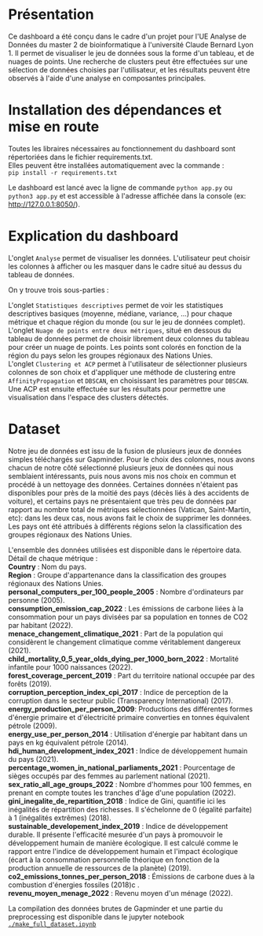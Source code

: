 # Présentation
Ce dashboard a été conçu dans le cadre d'un projet pour l'UE Analyse de Données du master 2 de bioinformatique à l'université Claude Bernard Lyon 1.
Il permet de visualiser le jeu de données sous la forme d'un tableau, et de nuages de points. Une recherche de clusters peut être effectuées sur une sélection de données choisies par l'utilisateur, et les résultats peuvent être observés à l'aide d'une analyse en composantes principales.  


# Installation des dépendances et mise en route
Toutes les libraires nécessaires au fonctionnement du dashboard sont répertoriées dans le fichier requirements.txt.  
Elles peuvent être installées automatiquement avec la commande :  
`pip install -r requirements.txt`

Le dashboard est lancé avec la ligne de commande `python app.py` ou `python3 app.py` et est accessible à l'adresse affichée dans la console (ex: http://127.0.0.1:8050/).

# Explication du dashboard

L'onglet `Analyse` permet de visualiser les données. L'utilisateur peut choisir les colonnes à afficher ou les masquer dans le cadre situé au dessus du tableau de données.

On y trouve trois sous-parties :

L'onglet `Statistiques descriptives` permet de voir les statistiques descriptives basiques (moyenne, médiane, variance, ...) pour chaque métrique et chaque région du monde (ou sur le jeu de données complet).
L'onglet `Nuage de points entre deux métriques`, situé en dessous du tableau de données permet de choisir librement deux colonnes du tableau pour créer un nuage de points. Les points sont colorés en fonction de la région du pays selon les groupes régionaux des Nations Unies.  
L'onglet `Clustering et ACP` permet à l'utilisateur de sélectionner plusieurs colonnes de son choix et d'appliquer une méthode de clustering entre `AffinityPropagation` et `DBSCAN`, en choisissant les paramètres pour `DBSCAN`. Une ACP est ensuite effectuée sur les résultats pour permettre une visualisation dans l'espace des clusters détectés.  

# Dataset  
Notre jeu de données est issu de la fusion de plusieurs jeux de données simples téléchargés sur Gapminder.
Pour le choix des colonnes, nous avons chacun de notre côté sélectionné plusieurs jeux de données qui nous semblaient intéressants, puis nous avons mis nos choix en commun et procédé à un nettoyage des données. Certaines données n'étaient pas disponibles pour près de la moitié des pays (décès liés à des accidents de voiture), et certains pays ne présentaient que très peu de données par rapport au nombre total de métriques sélectionnées (Vatican, Saint-Martin, etc): dans les deux cas, nous avons fait le choix de supprimer les données.  
Les pays ont été attribués à différents régions selon la classification des groupes régionaux des Nations Unies.

L'ensemble des données utilisées est disponible dans le répertoire data.  
Détail de chaque métrique :   
**Country** : Nom du pays.  
**Region** : Groupe d'appartenance dans la classification des groupes régionaux des Nations Unies.  
**personal_computers_per_100_people_2005** : Nombre d'ordinateurs par personne (2005).  
**consumption_emission_cap_2022** : Les émissions de carbone liées à la consommation pour un pays divisées par sa population en tonnes de CO2 par habitant (2022).  
**menace_changement_climatique_2021** : Part de la population qui considèrent le changement climatique comme véritablement dangereux (2021).  
**child_mortality_0_5_year_olds_dying_per_1000_born_2022** : Mortalité infantile pour 1000 naissances (2022).  
**forest_coverage_percent_2019** : Part du territoire national occupée par des forêts (2019).  
**corruption_perception_index_cpi_2017** : Indice de perception de la corruption  dans le secteur public (Transparency International) (2017).  
**energy_production_per_person_2009**: Productions des différentes formes d'énergie primaire et d'électricité primaire converties en tonnes équivalent pétrole (2009).  
**energy_use_per_person_2014** : Utilisation d'énergie par habitant dans un pays en kg équivalent pétrole (2014).  
**hdi_human_development_index_2021** : Indice de développement humain du pays (2021).  
**percentage_women_in_national_parliaments_2021** : Pourcentage de sièges occupés par des femmes au parlement national (2021).  
**sex_ratio_all_age_groups_2022** : Nombre d'hommes pour 100 femmes, en prenant en compte toutes les tranches d'âge d'une population (2022).  
**gini_inegalite_de_repartition_2018** : Indice de Gini, quantifie ici les inégalités de répartition des richesses. Il s'échelonne de 0 (égalité parfaite) à 1 (inégalités extrêmes) (2018).   
**sustainable_developement_index_2019** : Indice de développement durable. Il présente l'efficacité mesurée d'un pays à promouvoir le développement humain de manière écologique. Il est calculé comme le rapport entre l'indice de développement humain et l'impact écologique (écart à la consommation personnelle théorique en fonction de la production annuelle de ressources de la planète) (2019).   
**co2_emissions_tonnes_per_person_2018** : Émissions de carbone dues à la combustion d'énergies fossiles (2018)c .  
**revenu_moyen_menage_2022** : Revenu moyen d'un ménage (2022).  

La compilation des données brutes de Gapminder et une partie du preprocessing est disponible dans le jupyter notebook [`./make_full_dataset.ipynb`](./make_full_dataset.ipynb)
